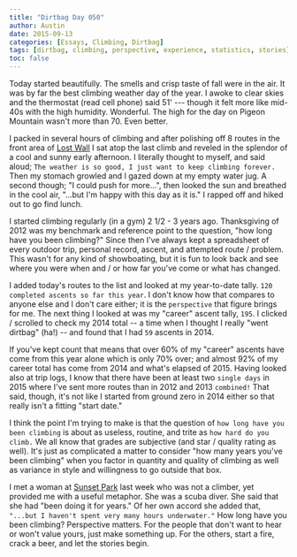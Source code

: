 ```yaml
---
title: "Dirtbag Day 050"
author: Austin
date: 2015-09-13
categories: [Essays, Climbing, Dirtbag]
tags: [dirtbag, climbing, perspective, experience, statistics, stories]
toc: false
---
```


Today started beautifully.  The smells and crisp taste of fall were in the air.  It was by far the best climbing weather day of the year.  I awoke to clear skies and the thermostat (read cell phone) said 51' --- though it felt more like mid-40s with the high humidity.  Wonderful.  The high for the day on Pigeon Mountain wasn't more than 70.  Even better.

I packed in several hours of climbing and after polishing off 8 routes in the front area of [Lost Wall](http://www.mountainproject.com/v/lost-wall/105900335) I sat atop the last climb and reveled in the splendor of a cool and sunny early afternoon.  I literally thought to myself, and said aloud; ```The weather is so good, I just want to keep climbing forever.```  Then my stomach growled and I gazed down at my empty water jug.  A second though; "I could push for more...", then looked the sun and breathed in the cool air, "...but I'm happy with this day as it is."  I rapped off and hiked out to go find lunch.

I started climbing regularly (in a gym) 2 1/2 - 3 years ago.  Thanksgiving of 2012 was my benchmark and reference point to the question, "how long have you been climbing?"  Since then I've always kept a spreadsheet of every outdoor trip, personal record, ascent, and attempted route / problem.  This wasn't for any kind of showboating, but it is fun to look back and see where you were when and / or how far you've come or what has changed.

I added today's routes to the list and looked at my year-to-date tally.  ```120 completed ascents so far this year```.  I don't know how that compares to anyone else and I don't care either; it is the ```perspective``` that figure brings for me.  The next thing I looked at was my "career" ascent tally, ```195```.  I clicked / scrolled to check my 2014 total -- a time when I thought I really "went dirtbag" (ha!) -- and found that I had ```59``` ascents in 2014.

If you've kept count that means that over 60% of my "career" ascents have come from this year alone which is only 70% over; and almost 92% of my career total has come from 2014 and what's elapsed of 2015.  Having looked also at trip logs, I know that there have been at least two ```single days``` in 2015 where I've sent more routes than in 2012 and 2013 ```combined!```  That said, though, it's not like I started from ground zero in 2014 either so that really isn't a fitting "start date."

I think the point I'm trying to make is that the question of ```how long have you been climbing``` is about as useless, routine, and trite as ```how hard do you climb.```  We all know that grades are subjective (and star / quality rating as well).  It's just as complicated a matter to consider "how many years you've been climbing" when you factor in quantity and quality of climbing as well as variance in style and willingness to go outside that box.

I met a woman at [Sunset Park](http://www.mountainproject.com/v/sunset-park/105888070) last week who was not a climber, yet provided me with a useful metaphor.  She was a scuba diver.  She said that she had "been doing it for years."  Of her own accord she added that, ```"...but I haven't spent very many hours underwater."```  How long have you been climbing?  Perspective matters.  For the people that don't want to hear or won't value yours, just make something up.  For the others, start a fire, crack a beer, and let the stories begin.
